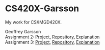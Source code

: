 # CS420X-Garsson
My work for CS/IMGD420X.

Geoffrey Garsson <br>
Assignment 2: [Project](https://gdgarsson.github.io),
	      [Repository](https://github.com/gdgarsson/gdgarsson.github.io), 
              [Explanation](https://github.com/gdgarsson/gdgarsson.github.io/blob/main/explanation.txt) <br>
Assignment 3: [Project](https://gdgarsson.github.io/A3.html),
	      [Repository](https://github.com/gdgarsson/gdgarsson.github.io), 
              [Explanation](https://github.com/gdgarsson/gdgarsson.github.io/blob/main/explanation_a3.txt)
